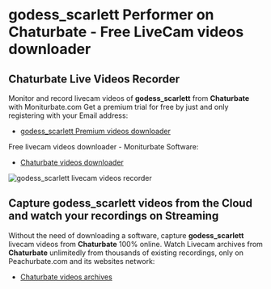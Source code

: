 # godess_scarlett Performer on Chaturbate - Free LiveCam videos downloader

## Chaturbate Live Videos Recorder

Monitor and record livecam videos of **godess_scarlett** from **Chaturbate** with Moniturbate.com
Get a premium trial for free by just and only registering with your Email address:
* [godess_scarlett Premium videos downloader](https://moniturbate.com/request-demo-licence-key.html)

Free livecam videos downloader - Moniturbate Software:
* [Chaturbate videos downloader](https://moniturbate.com/moniturbate-download-software.html)

![godess_scarlett livecam videos recorder](https://peachurnet.com/templates/moniturbate-software.png)


## Capture godess_scarlett videos from the Cloud and watch your recordings on Streaming

Without the need of downloading a software, capture **godess_scarlett** livecam videos from **Chaturbate** 100% online.
Watch Livecam archives from **Chaturbate** unlimitedly from thousands of existing recordings, only on Peachurbate.com and its websites network:
* [Chaturbate videos archives](https://peachurnet.com/)